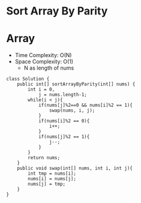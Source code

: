 # Sort Array By Parity
# Array
* Time Complexity: O(N)
* Space Complexity: O(1)
    * N as length of nums
```
class Solution {
    public int[] sortArrayByParity(int[] nums) {
        int i = 0,
            j = nums.length-1;
        while(i < j){
            if(nums[j]%2==0 && nums[i]%2 == 1){
                swap(nums, i, j);
            }
            if(nums[i]%2 == 0){
                i++;
            }
            if(nums[j]%2 == 1){
                j--;
            }
        }
        return nums;
    }
    public void swap(int[] nums, int i, int j){
        int tmp = nums[i];
        nums[i] = nums[j];
        nums[j] = tmp;
    }
}
```